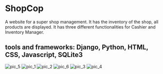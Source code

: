# ShopCop
A website for a super shop management. It has the inventory of the shop,
all products are displayed. It has three different functionalities for Cashier and Inventory Manager.

## tools and frameworks: Django, Python, HTML, CSS, Javascript, SQLite3


![pic_5](https://user-images.githubusercontent.com/19349857/100401558-73cf0a80-301f-11eb-9312-b5b66a416ddd.png)
![pic_1](https://user-images.githubusercontent.com/19349857/100401550-6e71c000-301f-11eb-94f6-5f9575061152.png)
![pic_2](https://user-images.githubusercontent.com/19349857/100401563-76316480-301f-11eb-9e72-cce6a21c3a29.png)
![pic_6](https://user-images.githubusercontent.com/19349857/100401569-7af61880-301f-11eb-82a3-54899aab505e.png)
![pic_3](https://user-images.githubusercontent.com/19349857/100401566-792c5500-301f-11eb-8655-df67bfa84922.png)
![pic_4](https://user-images.githubusercontent.com/19349857/100401571-7df10900-301f-11eb-8c2b-4ea32acb8584.png)
